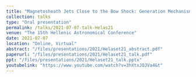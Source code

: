 ```yaml
---
title: "Magnetosheath Jets Close to the Bow Shock: Generation Mechanisms Using MMS"
collection: talks
type: "Oral presentation"
permalink: /talks/2021-07-07-talk-Helas21
venue: "The 15th Hellenic Astronomical Conference"
date: 2021-07-07
location: "Online, Virtual"
abstract: "/files/presentations/2021/Helaset21_abstract.pdf"
paperurl: "/files/presentations/2021/Helaset21_talk.pdf"
ppt: "/files/presentations/2021/Helaset21_talk.pptx"
youtubelink: "https://www.youtube.com/watch?v=3hXtxJOJVa4&t"
---
```

